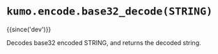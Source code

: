 # `kumo.encode.base32_decode(STRING)`

{{since('dev')}}

Decodes base32 encoded STRING, and returns the decoded string.

